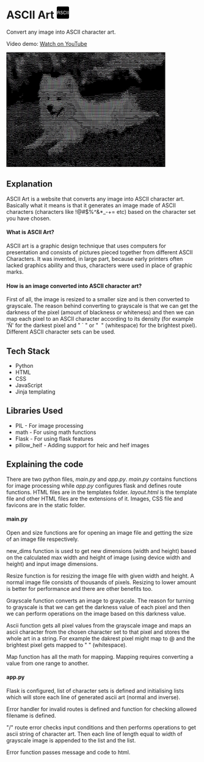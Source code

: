 # ASCII Art <img src="static/favicon-32x32.png">
Convert any image into ASCII character art.

Video demo: [Watch on YouTube](https://www.youtube.com/watch?v=kvW-cWD7sYY)

<img src="static/asciidog.JPG" height=300>

## Explanation
ASCII Art is a website that converts any image into ASCII character art. Basically what it means is that it generates an image made of ASCII characters (characters like !@#$%^&*_-+= etc) based on the character set you have chosen.

#### What is ASCII Art?
ASCII art is a graphic design technique that uses computers for presentation and consists of pictures pieced together from
different ASCII Characters. It was invented, in large part, because early printers often lacked graphics ability and
thus, characters were used in place of graphic marks.

#### How is an image converted into ASCII character art?
First of all, the image is resized to a smaller size and is then converted to grayscale.
The reason behind converting to grayscale is that we can get the darkness of the pixel (amount of blackness or whiteness)
and then we can map each pixel to an ASCII character according to its density (for example 'Ñ' for the darkest pixel and "&nbsp;`&nbsp;" or "&nbsp;&nbsp;" (whitespace) for the brightest pixel). Different ASCII character sets can be used.

## Tech Stack
- Python
- HTML
- CSS
- JavaScript
- Jinja templating

## Libraries Used
- PIL - For image processing
- math - For using math functions
- Flask - For using flask features
- pillow_heif - Adding support for heic and heif images

## Explaining the code
There are two python files, _main.py_ and _app.py_. _main.py_ contains functions for image processing while _app.py_ configures flask and defines route functions. HTML files are in the templates folder. _layout.html_ is the template file and other HTML files are the extensions of it. Images, CSS file and favicons are in the static folder.

#### main.py
Open and size functions are for opening an image file and getting the size of an image file respectively.

new_dims function is used to get new dimensions (width and height) based on the calculated max width and height of image (using device width and height) and input image dimensions.

Resize function is for resizing the image file with given width and height. A normal image file consists of thousands of pixels. Resizing to lower amount is better for performance and there are other benefits too.

Grayscale function converts an image to grayscale. The reason for turning to grayscale is that we can get the darkness value of each pixel and then we can perform operations on the image based on this darkness value.

Ascii function gets all pixel values from the grayscale image and maps an ascii character from the chosen character set to that pixel and stores the whole art in a string. For example the dakrest pixel might map to @ and the brightest pixel gets mapped to " " (whitespace).

Map function has all the math for mapping. Mapping requires converting a value from one range to another.

#### app.py
Flask is configured, list of character sets is defined and initialising lists which will store each line of generated ascii art (normal and inverse).

Error handler for invalid routes is defined and function for checking allowed filename is defined.

"/" route error checks input conditions and then performs operations to get ascii string of character art. Then each line of length equal to width of grayscale image is appended to the list and the list.

Error function passes message and code to html.
